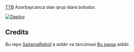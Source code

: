 [TTB](https://t.me/TTBAzeBot) Azərbaycanca olan qrup idarə botudur.

[![Deploy](https://www.herokucdn.com/deploy/button.svg)](https://heroku.com/deploy?template=https://github.com/Gazakhzada13/TTBBot)

## Credits

Bu repo [SaitamaRobot](https://github.com/AnimeKaizoku/SaitamaRobot)'a aiddir və tərcüməsi [Bu şəxsə](https://t.me/rihad) aiddir. 
